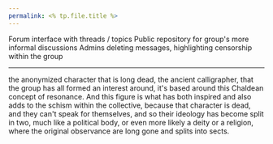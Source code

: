 ```yaml
---
permalink: <% tp.file.title %>
---
```


Forum interface with threads / topics
Public repository for group's more informal discussions
Admins deleting messages, highlighting censorship within the group

---

the anonymized character that is long dead, the ancient calligrapher, that the group has all formed an interest around, it's based around this Chaldean concept of resonance. And this figure is what has both inspired and also adds to the schism within the collective, because that character is dead, and they can't speak for themselves, and so their ideology has become split in two, much like a political body, or even more likely a deity or a religion, where the original observance are long gone and splits into sects.
